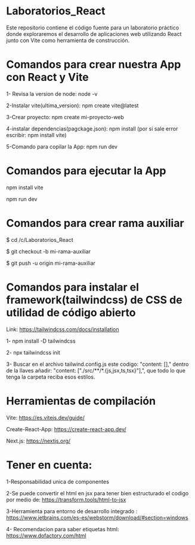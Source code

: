 # Laboratorios_React
Este repositorio contiene el código fuente para un laboratorio práctico donde exploraremos el desarrollo de aplicaciones web utilizando React junto con Vite como herramienta de construcción.


# Comandos para crear nuestra App con React y Vite

1- Revisa la version de node: node -v

2-Instalar vite(ultima_version): npm create vite@latest

3-Crear proyecto: npm create mi-proyecto-web

4-instalar dependencias(pagckage.json): npm install 
(por si sale error escribir: npm install vite)

5-Comando para copilar la App: npm run dev


# Comandos para ejecutar la App

npm install vite


npm run dev

# Comandos para crear rama auxiliar

$ cd /c/Laboratorios_React



$ git checkout -b mi-rama-auxiliar



$ git push -u origin mi-rama-auxiliar

# Comandos para instalar el framework(tailwindcss) de CSS de utilidad de código abierto

Link: https://tailwindcss.com/docs/installation


1- npm install -D tailwindcss


2- npx tailwindcss init


3- Buscar en el archivo tailwind.config.js este codigo: "content: []," dentro de la llaves añadir: "content: ["./src/**/*.{js,jsx,ts,tsx}"],", que todo lo que tenga la carpeta reciba esos estilos. 

#  Herramientas de compilación 



Vite:  https://es.vitejs.dev/guide/



Create-React-App: https://create-react-app.dev/



Next.js: https://nextjs.org/


#  Tener en cuenta:

1-Responsabilidad unica de componentes

2-Se puede convertir el html en jsx para tener bien estructurado el codigo por medio de: https://transform.tools/html-to-jsx

3-Herramienta para entorno de desarrollo integrado : https://www.jetbrains.com/es-es/webstorm/download/#section=windows

4- Recomendacion para saber etiquetas html: https://www.dofactory.com/html



